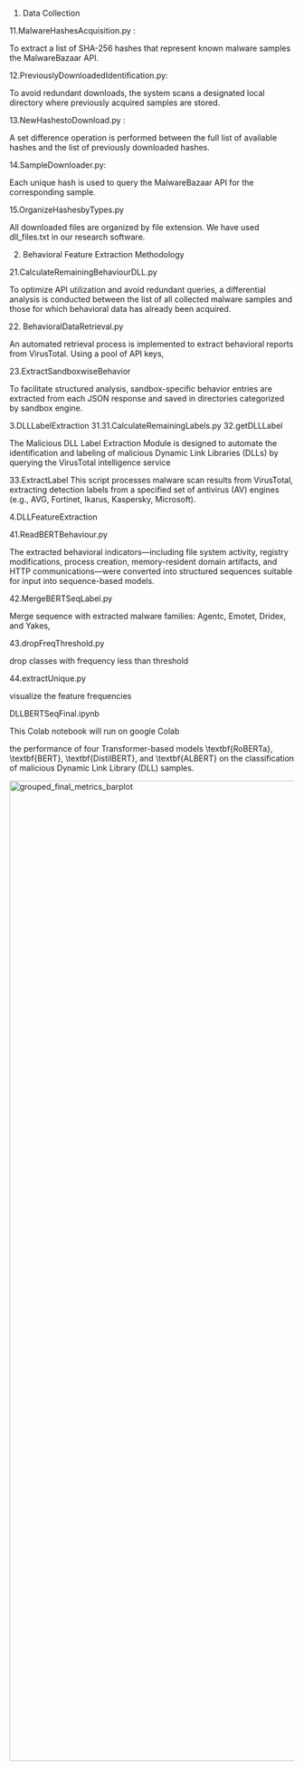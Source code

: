 1. Data Collection
   
11.MalwareHashesAcquisition.py : 

To extract a list of SHA-256 hashes that represent known malware samples the MalwareBazaar API. 

12.PreviouslyDownloadedIdentification.py:

To avoid redundant downloads, the system scans a designated local directory where previously acquired  samples are stored. 

13.NewHashestoDownload.py :

A set difference operation is performed between the full list of available hashes and the list of previously downloaded hashes. 

14.SampleDownloader.py:

Each unique hash is used to query the MalwareBazaar API for the corresponding  sample.

15.OrganizeHashesbyTypes.py

 All downloaded files are organized by file extension. We have used dll_files.txt in our research software.

2.  Behavioral Feature Extraction Methodology

   21.CalculateRemainingBehaviourDLL.py
   
To optimize API utilization and avoid redundant queries, a differential analysis is conducted between the list of all collected malware samples and those for which behavioral data has already been acquired. 

22. BehavioralDataRetrieval.py

An automated retrieval process is implemented to extract behavioral reports from VirusTotal. Using a pool of API keys, 

23.ExtractSandboxwiseBehavior

To facilitate structured analysis, sandbox-specific behavior entries are extracted from each JSON response and saved in directories categorized by sandbox engine.

3.DLLLabelExtraction
31.31.CalculateRemainingLabels.py
32.getDLLLabel

The Malicious DLL Label Extraction Module is designed to automate the identification and labeling of malicious Dynamic Link Libraries (DLLs) by querying the VirusTotal intelligence service 

33.ExtractLabel
This script processes malware scan results from VirusTotal, extracting detection labels from a specified set of antivirus (AV) engines (e.g., AVG, Fortinet, Ikarus, Kaspersky, Microsoft).

4.DLLFeatureExtraction

41.ReadBERTBehaviour.py

The extracted behavioral indicators—including file system activity, registry modifications, process creation, memory-resident domain artifacts, and HTTP communications—were converted into structured sequences
suitable for input into sequence-based models.

42.MergeBERTSeqLabel.py

Merge sequence with extracted malware families: Agentc, Emotet, Dridex, and Yakes,

43.dropFreqThreshold.py

drop classes with frequency less than threshold 

44.extractUnique.py

visualize the feature frequencies



DLLBERTSeqFinal.ipynb

This Colab notebook will run on google Colab

the performance of four Transformer-based models \textbf{RoBERTa}, \textbf{BERT}, \textbf{DistilBERT}, and \textbf{ALBERT} on the classification of malicious Dynamic Link Library (DLL) samples.

<img width="3546" height="1730" alt="grouped_final_metrics_barplot" src="https://github.com/user-attachments/assets/697d3ed7-f345-4e4d-973a-2689dc0c5237" />
